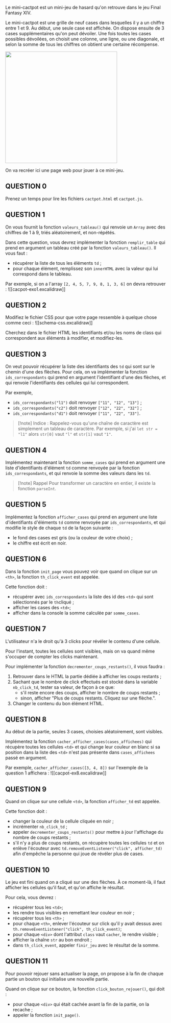 Le mini-cactpot est un mini-jeu de hasard qu'on retrouve dans le jeu Final Fantasy XIV. 

Le mini-cactpot est une grille de neuf cases dans lesquelles il y a un chiffre entre 1 et 9. Au début, une seule case est affichée. On dispose ensuite de 3 cases supplémentaires qu'on peut dévoiler. Une fois toutes les cases possibles dévoilées, on choisit une colonne, une ligne, ou une diagonale, et selon la somme de tous les chiffres on obtient une certaine récompense.

<img src="https://lds-img.finalfantasyxiv.com/h/p/U-ZwM7Q9aNIj5ebdB_MAoFJXw0.jpg"  width="350px"  height="350px" />


On va recréer ici une page web pour jouer à ce mini-jeu.

## QUESTION 0
Prenez un temps pour lire les fichiers `cactpot.html` et `cactpot.js`.
## QUESTION 1
On vous fournit la fonction `valeurs_tableau()` qui renvoie un `Array` avec des chiffres de 1 à 9, triés aléatoirement, et non-répétés.

Dans cette question, vous devrez implémenter la fonction `remplir_table` qui prend en argument un tableau créé par la fonction `valeurs_tableau()`.
Il vous faut :
- récupérer la liste de tous les éléments `td` ;
- pour chaque élément, remplissez son `innerHTML` avec la valeur qui lui correspond dans le tableau.

Par exemple, si on a l'array `[2, 4, 5, 7, 9, 8, 1, 3, 6]` on devra retrouver :
![[cacpot-exo1.excalidraw]]

## QUESTION 2
Modifiez le fichier CSS pour que votre page ressemble à quelque chose comme ceci :
![[schema-css.excalidraw]]

Cherchez dans le fichier HTML les identifiants et/ou les noms de class qui correspondent aux éléments à modifier, et modifiez-les.
## QUESTION 3

On veut pouvoir récupérer la liste des identifiants des `td` qui sont sur le chemin d'une des flèches.  Pour cela, on va implémenter la fonction `ids_correspondants` qui prend en argument l'identifiant d'une des flèches, et qui renvoie l'identifiants des cellules qui lui correspondent.

Par exemple, 
- `ids_correspondants("l1")` doit renvoyer `["11", "12", "13"]` ;
- `ids_correspondants("c2")` doit renvoyer `["12", "22", "32"]` ;
- `ids_correspondants("d1")` doit renvoyer `["11", "22", "33"]`.

> [!note] Indice :
> Rappelez-vous qu'une chaîne de caractère est simplement un tableau de caractère. Par exemple, si j'ai `let str = "l1"` alors `str[0]` vaut `"l"` et `str[1]` vaut `"1"`.



## QUESTION 4
Implémentez maintenant la fonction `somme_cases` qui prend en argument une liste d'identifiants d'élément `td` comme renvoyée par la fonction `ids_correspondants`, et qui renvoie la somme des valeurs dans les `td`.

> [!note] Rappel
> Pour transformer un caractère en entier, il existe la fonction `parseInt`.


## QUESTION 5
Implémentez la fonction `afficher_cases` qui prend en argument une liste d'identifiants d'éléments `td` comme renvoyée par `ids_correspondants`, et qui modifie le style de chaque `td` de la façon suivante :
- le fond des cases est gris (ou la couleur de votre choix) ;
- le chiffre est écrit en noir.


## QUESTION 6
Dans la fonction `init_page` vous pouvez voir que quand on clique sur un `<th>`, la fonction `th_click_event` est appelée.

Cette fonction doit :
- récupérer avec `ids_correspondants` la liste des id des `<td>` qui sont sélectionnés par le `th`cliqué ;
- afficher les cases des `<td>`;
- afficher dans la console la somme calculée par `somme_cases`.

## QUESTION 7
L'utilisateur n'a le droit qu'à 3 clicks pour révéler le contenu d'une cellule.

Pour l'instant, toutes les cellules sont visibles, mais on va quand même s'occuper de compter les clicks maintenant.

Pour implémenter la fonction `decrementer_coups_restants()`, il vous faudra :
1) Retrouver dans le HTML la partie dédiée à afficher les coups restants ;
2) Sachant que le nombre de click effectués est stocké dans la variable `nb_click_td`, tester sa valeur, de façon à ce que:
	- s'il reste encore des coups, afficher le nombre de coups restants ;
	- sinon, afficher "Plus de coups restants. Cliquez sur une flèche.".
3) Changer le contenu du bon élément HTML.

## QUESTION 8
Au début de la partie, seules 3 cases, choisies aléatoirement, sont visibles.

Implémentez la fonction `cacher_afficher_cases(cases_affichees)` qui récupère toutes les cellules `<td>` et qui change leur couleur en blanc si sa position dans la liste des `<td>` n'est pas présente dans `cases_affichees` passé en argument.

Par exemple, `cacher_afficher_cases([3, 4, 8])` sur l'exemple de la question 1 affichera :
![[cacpot-ex8.excalidraw]]

## QUESTION 9
Quand on clique sur une cellule `<td>`, la fonction `afficher_td` est appelée. 

Cette fonction doit :
- changer la couleur de la cellule cliquée en noir ;
- incrémenter `nb_click_td`  ;
- appeler `decrementer_coups_restants()` pour mettre à jour l'affichage du nombre de coups restants ;
- s'il n'y a plus de coups restants, on récupère toutes les cellules `td` et on enlève l'écouteur avec `td.removeEventListener("click", afficher_td)` afin d'empêche la personne qui joue de révéler plus de cases.

## QUESTION 10
Le jeu est fini quand on a cliqué sur une des flèches. À ce moment-là, il faut afficher les cellules qu'il faut, et qu'on affiche le résultat.

Pour cela, vous devrez :
- récupérer tous les `<td>`;
- les rendre tous visibles en remettant leur couleur en noir ;
- récupérer tous les `<th>` ;
- pour chaque `<th>`, enlever l'écouteur sur click qu'il y avait dessus avec `th.removeEventListener("click", th_click_event)`;
- pour chaque `<div>` dont l'attribut `class` vaut `cacher`, le rendre visible ;
- afficher la chaîne `str` au bon endroit ;
- dans `th_click_event`, appeler `finir_jeu` avec le résultat de la somme.

## QUESTION 11
Pour pouvoir rejouer sans actualiser la page, on propose à la fin de chaque partie un bouton qui initialise une nouvelle partie.

Quand on clique sur ce bouton, la fonction `click_bouton_rejouer()`, qui doit :
- pour chaque `<div>` qui était cachée avant la fin de la partie, on la recache ;
- appeler la fonction `init_page()`.